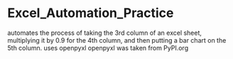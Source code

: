 # Excel_Automation_Practice
automates the process of taking the 3rd column of an excel sheet, multiplying it by 0.9 for the 4th column, and then putting a bar chart on the 5th column. uses openpyxl
openpyxl was taken from PyPI.org
